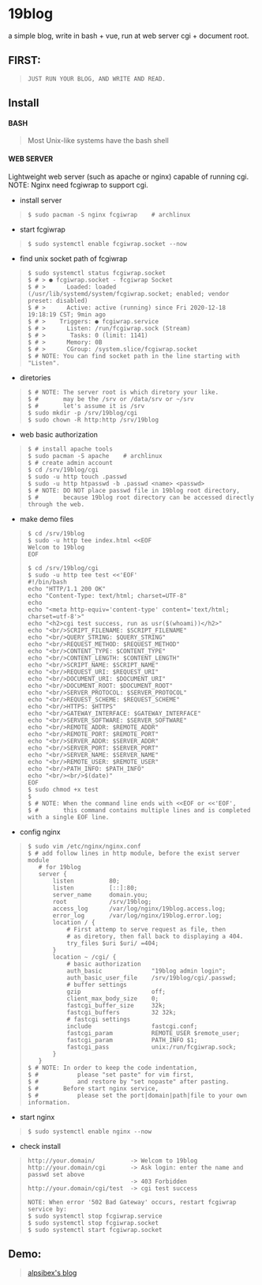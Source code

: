 # 19blog
a simple blog, write in bash + vue, run at web server cgi + document root.

## FIRST:
>`JUST RUN YOUR BLOG, AND WRITE AND READ.`

## Install

#### BASH
>Most Unix-like systems have the bash shell

#### WEB SERVER
Lightweight web server (such as apache or nginx) capable of running cgi.  
NOTE: Nginx need fcgiwrap to support cgi.

- install server
>```shell
>$ sudo pacman -S nginx fcgiwrap    # archlinux
>```
- start fcgiwrap
>```shell
>$ sudo systemctl enable fcgiwrap.socket --now
>```
- find unix socket path of fcgiwrap
>```shell
>$ sudo systemctl status fcgiwrap.socket
>$ # > ● fcgiwrap.socket - fcgiwrap Socket
>$ # >      Loaded: loaded (/usr/lib/systemd/system/fcgiwrap.socket; enabled; vendor preset: disabled)
>$ # >      Active: active (running) since Fri 2020-12-18 19:18:19 CST; 9min ago
>$ # >    Triggers: ● fcgiwrap.service
>$ # >      Listen: /run/fcgiwrap.sock (Stream)
>$ # >       Tasks: 0 (limit: 1141)
>$ # >      Memory: 0B
>$ # >      CGroup: /system.slice/fcgiwrap.socket
>$ # NOTE: You can find socket path in the line starting with "Listen".
>```
- diretories
>```shell
>$ # NOTE: The server root is which diretory your like.
>$ #       may be the /srv or /data/srv or ~/srv
>$ #       let's assume it is /srv
>$ sudo mkdir -p /srv/19blog/cgi
>$ sudo chown -R http:http /srv/19blog
>```
- web basic authorization
>```shell
>$ # install apache tools
>$ sudo pacman -S apache    # archlinux
>$ # create admin account
>$ cd /srv/19blog/cgi
>$ sudo -u http touch .passwd
>$ sudo -u http htpasswd -b .passwd <name> <passwd>
>$ # NOTE: DO NOT place passwd file in 19blog root directory,
>$ #       because 19blog root directory can be accessed directly through the web.       
>```
- make demo files
>```shell
>$ cd /srv/19blog
>$ sudo -u http tee index.html <<EOF
>Welcom to 19blog
>EOF
>
>$ cd /srv/19blog/cgi
>$ sudo -u http tee test <<'EOF'
>#!/bin/bash
>echo "HTTP/1.1 200 OK"
>echo "Content-Type: text/html; charset=UTF-8"
>echo 
>echo "<meta http-equiv='content-type' content='text/html; charset=utf-8'>"
>echo "<h2>cgi test success, run as usr($(whoami))</h2>"
>echo "<br/>SCRIPT_FILENAME: $SCRIPT_FILENAME"
>echo "<br/>QUERY_STRING: $QUERY_STRING"
>echo "<br/>REQUEST_METHOD: $REQUEST_METHOD"
>echo "<br/>CONTENT_TYPE: $CONTENT_TYPE"
>echo "<br/>CONTENT_LENGTH: $CONTENT_LENGTH"
>echo "<br/>SCRIPT_NAME: $SCRIPT_NAME"
>echo "<br/>REQUEST_URI: $REQUEST_URI"
>echo "<br/>DOCUMENT_URI: $DOCUMENT_URI"
>echo "<br/>DOCUMENT_ROOT: $DOCUMENT_ROOT"
>echo "<br/>SERVER_PROTOCOL: $SERVER_PROTOCOL"
>echo "<br/>REQUEST_SCHEME: $REQUEST_SCHEME"
>echo "<br/>HTTPS: $HTTPS"
>echo "<br/>GATEWAY_INTERFACE: $GATEWAY_INTERFACE"
>echo "<br/>SERVER_SOFTWARE: $SERVER_SOFTWARE"
>echo "<br/>REMOTE_ADDR: $REMOTE_ADDR"
>echo "<br/>REMOTE_PORT: $REMOTE_PORT"
>echo "<br/>SERVER_ADDR: $SERVER_ADDR"
>echo "<br/>SERVER_PORT: $SERVER_PORT"
>echo "<br/>SERVER_NAME: $SERVER_NAME"
>echo "<br/>REMOTE_USER: $REMOTE_USER"
>echo "<br/>PATH_INFO: $PATH_INFO"
>echo "<br/><br/>$(date)"
>EOF
>$ sudo chmod +x test
>$
>$ # NOTE: When the command line ends with <<EOF or <<'EOF', 
>$ #       this command contains multiple lines and is completed with a single EOF line.
>```
- config nginx
>```shell
>$ sudo vim /etc/nginx/nginx.conf
>$ # add follow lines in http module, before the exist server module
>    # for 19blog
>    server {
>        listen          80;
>        listen          [::]:80;
>        server_name     domain.you;
>        root            /srv/19blog;
>        access_log      /var/log/nginx/19blog.access.log;
>        error_log       /var/log/nginx/19blog.error.log;
>        location / {
>            # First attemp to serve request as file, then
>            # as diretory, then fall back to displaying a 404.
>            try_files $uri $uri/ =404;
>        }
>        location ~ /cgi/ {
>            # basic authorization
>            auth_basic              "19blog admin login";
>            auth_basic_user_file    /srv/19blog/cgi/.passwd;
>            # buffer settings
>            gzip                    off;
>            client_max_body_size    0;
>            fastcgi_buffer_size     32k;
>            fastcgi_buffers         32 32k;
>            # fastcgi settings
>            include                 fastcgi.conf;
>            fastcgi_param           REMOTE_USER $remote_user;
>            fastcgi_param           PATH_INFO $1;
>            fastcgi_pass            unix:/run/fcgiwrap.sock;
>        }
>    }
>$ # NOTE: In order to keep the code indentation, 
>$ #           please "set paste" for vim first, 
>$ #           and restore by "set nopaste" after pasting.
>$ #       Before start nginx service, 
>$ #           please set the port|domain|path|file to your own information.
>```
- start nginx
>```shell
>$ sudo systemctl enable nginx --now
>```
- check install
>```shell
> http://your.domain/          -> Welcom to 19blog
> http://your.domain/cgi       -> Ask login: enter the name and passwd set above
>                              -> 403 Forbidden
> http://your.domain/cgi/test  -> cgi test success
>
>NOTE: When error '502 Bad Gateway' occurs, restart fcgiwrap service by:
>$ sudo systemctl stop fcgiwrap.service
>$ sudo systemctl stop fcgiwrap.socket
>$ sudo systemctl start fcgiwrap.socket
>```
## Demo:
>[alpsibex's blog](http://blog.alpsibex.cn)
